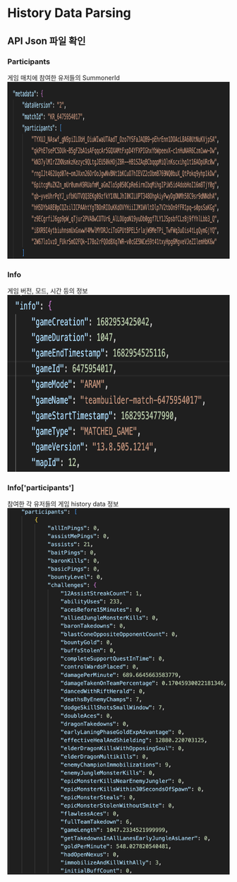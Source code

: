 # History Data Parsing
## API Json 파일 확인
### Participants
게임 매치에 참여한 유저들의 SummonerId 
<img src="../Images/json_participants.png" alt="이미지" width="800" height="400">

### Info
게임 버전, 모드, 시간 등의 정보
<img src="../Images/json_info.png" alt="이미지" width="800" height="400">

### Info['participants']
참여한 각 유저들의 게임 history data 정보
![](../Images/json_history.png)
